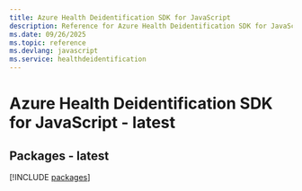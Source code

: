 ```yaml
---
title: Azure Health Deidentification SDK for JavaScript
description: Reference for Azure Health Deidentification SDK for JavaScript
ms.date: 09/26/2025
ms.topic: reference
ms.devlang: javascript
ms.service: healthdeidentification
---
```

# Azure Health Deidentification SDK for JavaScript - latest
## Packages - latest
[!INCLUDE [packages](health-deidentification-index.md)]